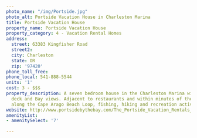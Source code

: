 ```yaml
---
photo_name: "/img/Portside.jpg"
photo_alt: Portside Vacation House in Charleston Marina
title: Portside Vacation House
property_name: Portside Vacation House
property_category: 4 - Vacation Rental Homes
address:
  street: 63383 Kingfisher Road
  street2: 
  city: Charleston
  state: OR
  zip: '97420'
phone_toll_free: 
phone_local: 541-888-5544
units: '1'
cost: 3 - $$$
property_description: A seven bedroom house in the Charleston Marina with a large
  deck and Bay views. Adjacent to restaurants and within minutes of the state parks
  along the Cape Arago Beach Loop, fishing, hiking and recreation activities.
website: http://www.portsidebythebay.com/The_Portside_Vacation_Rentals_Rates.htm
amenityList:
- amenitySelect: '7'

---
```

